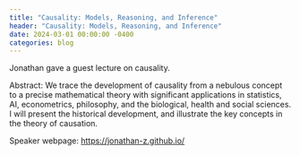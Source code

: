 ```yaml
---
title: "Causality: Models, Reasoning, and Inference"
header: "Causality: Models, Reasoning, and Inference"
date: 2024-03-01 00:00:00 -0400
categories: blog
---
```


Jonathan gave a guest lecture on causality.

Abstract: We trace the development of causality from a nebulous concept to a
precise mathematical theory with significant applications in statistics, AI,
econometrics, philosophy, and the biological, health and social sciences. I
will present the historical development, and illustrate the key concepts in
the theory of causation.

Speaker webpage: <https://jonathan-z.github.io/>
